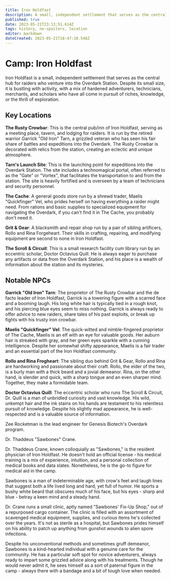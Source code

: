 ```yaml
---
title: Iron Holdfast
description: A small, independent settlement that serves as the central hub for raiders who venture into the Overdark Station.
published: true
date: 2023-05-21T23:13:51.614Z
tags: history, no-spoilers, location
editor: markdown
dateCreated: 2023-05-21T18:47:10.548Z
---
```


# Camp: Iron Holdfast

Iron Holdfast is a small, independent settlement that serves as the central hub for raiders who venture into the Overdark Station. Despite its small size, it is bustling with activity, with a mix of hardened adventurers, technicians, merchants, and scholars who have all come in pursuit of riches, knowledge, or the thrill of exploration.

## Key Locations

**The Rusty Crowbar**: This is the central pub/inn of Iron Holdfast, serving as a meeting place, tavern, and lodging for raiders. It is run by the retired warrior Garrick "Old Iron" Tarn, a grizzled veteran who has seen his fair share of battles and expeditions into the Overdark. The Rusty Crowbar is decorated with relics from the station, creating an eclectic and unique atmosphere.

**Tarn's Launch Site**: This is the launching point for expeditions into the Overdark Station. The site includes a technomagical portal, often referred to as the "Gate" or "Vortex", that facilitates the transportation to and from the station. The site is heavily fortified and is overseen by a team of technicians and security personnel.

**The Cache**: A general goods store run by a shrewd trader, Maelis "Quickfinger" Vel, who prides herself on having everything a raider might need. From rations and basic supplies to specialized equipment for navigating the Overdark, if you can't find it in The Cache, you probably don't need it.

**Grit & Gear**: A blacksmith and repair shop run by a pair of sibling artificers, Rollo and Rina Forgeheart. Their skills in crafting, repairing, and modifying equipment are second to none in Iron Holdfast.

**The Scroll & Circuit**: This is a small research facility cum library run by an eccentric scholar, Doctor Octavius Quill. He is always eager to purchase any artifacts or data from the Overdark Station, and his place is a wealth of information about the station and its mysteries.

## Notable NPCs

**Garrick "Old Iron" Tarn**: The proprietor of The Rusty Crowbar and the de facto leader of Iron Holdfast, Garrick is a towering figure with a scarred face and a booming laugh. His long white hair is typically tied in a rough knot, and his piercing blue eyes seem to miss nothing. Garrick is always ready to offer advice to new raiders, share tales of his past exploits, or break up fights with his trusty iron crowbar.

**Maelis "Quickfinger" Vel**: The quick-witted and nimble-fingered proprietor of The Cache, Maelis is an elf with an eye for valuable goods. Her auburn hair is streaked with gray, and her green eyes sparkle with a cunning intelligence. Despite her somewhat shifty appearance, Maelis is a fair trader and an essential part of the Iron Holdfast community.

**Rollo and Rina Frogheart**: The sibling duo behind Grit & Gear, Rollo and Rina are hardworking and passionate about their craft. Rollo, the elder of the two, is a burly man with a thick beard and a jovial demeanor. Rina, on the other hand, is slender and quick, with a sharp tongue and an even sharper mind. Together, they make a formidable team.

**Doctor Octavius Quill**: The eccentric scholar who runs The Scroll & Circuit, Dr. Quill is a man of unbridled curiosity and vast knowledge. His wild, unkempt hair and the ink stains on his hands are testament to his relentless pursuit of knowledge. Despite his slightly mad appearance, he is well-respected and is a valuable source of information.



Zee Rocketman is the lead engineer for Genesis Biotech's Overdark program.



Dr. Thaddeus "Sawbones" Crane.

Dr. Thaddeus Crane, known colloquially as "Sawbones," is the resident physician of Iron Holdfast. He doesn't hold an official license - his medical training is a mix of experience, intuition, and a personal collection of medical books and data slates. Nonetheless, he is the go-to figure for medical aid in the camp.

Sawbones is a man of indeterminable age, with crow's feet and laugh lines that suggest both a life lived long and hard, yet full of humor. He sports a bushy white beard that obscures much of his face, but his eyes - sharp and blue - betray a keen mind and a steady hand.

Dr. Crane runs a small clinic, aptly named "Sawbones' Fix-Up Shop," out of a repurposed cargo container. The clinic is filled with an assortment of scavenged medical equipment, supplies, and curious items he's collected over the years. It's not as sterile as a hospital, but Sawbones prides himself on his ability to patch up anything from gunshot wounds to alien spore infections.

Despite his unconventional methods and sometimes gruff demeanor, Sawbones is a kind-hearted individual with a genuine care for the community. He has a particular soft spot for novice adventurers, always ready to impart some grizzled advice along with his treatments. Though he would never admit it, he sees himself as a sort of paternal figure in the camp - always there with a bandage and a bit of tough love when needed.
